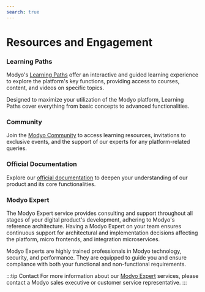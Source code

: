 ```yaml
---
search: true
---
```


# Resources and Engagement

### Learning Paths

Modyo's [Learning Paths](https://help.modyo.com/es/collections/3962662-learning-paths) offer an interactive and guided learning experience to explore the platform's key functions, providing access to courses, content, and videos on specific topics.

Designed to maximize your utilization of the Modyo platform, Learning Paths cover everything from basic concepts to advanced functionalities.

### Community

Join the [Modyo Community](https://www.modyo.com/community) to access learning resources, invitations to exclusive events, and the support of our experts for any platform-related queries.

### Official Documentation

Explore our [official documentation](/en/platform) to deepen your understanding of our product and its core functionalities.

### Modyo Expert

The Modyo Expert service provides consulting and support throughout all stages of your digital product's development, adhering to Modyo's reference architecture. Having a Modyo Expert on your team ensures continuous support for architectural and implementation decisions affecting the platform, micro frontends, and integration microservices.

Modyo Experts are highly trained professionals in Modyo technology, security, and performance. They are equipped to guide you and ensure compliance with both your functional and non-functional requirements.

:::tip Contact
For more information about our [Modyo Expert](https://modyo.com/services) services, please contact a Modyo sales executive or customer service representative.
:::
